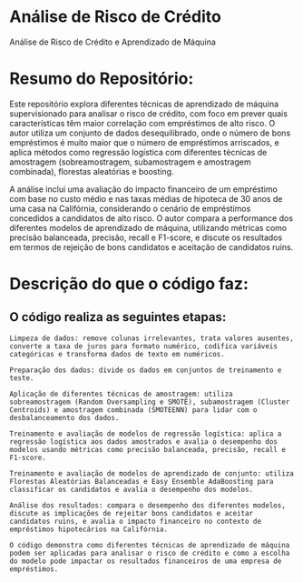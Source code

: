# Análise de Risco de Crédito
Análise de Risco de Crédito e Aprendizado de Máquina 

# Resumo do Repositório:
Este repositório explora diferentes técnicas de aprendizado de máquina supervisionado para analisar o risco de crédito, com foco em prever quais características têm maior correlação com empréstimos de alto risco. O autor utiliza um conjunto de dados desequilibrado, onde o número de bons empréstimos é muito maior que o número de empréstimos arriscados, e aplica métodos como regressão logística com diferentes técnicas de amostragem (sobreamostragem, subamostragem e amostragem combinada), florestas aleatórias e boosting.

A análise inclui uma avaliação do impacto financeiro de um empréstimo com base no custo médio e nas taxas médias de hipoteca de 30 anos de uma casa na Califórnia, considerando o cenário de empréstimos concedidos a candidatos de alto risco. O autor compara a performance dos diferentes modelos de aprendizado de máquina, utilizando métricas como precisão balanceada, precisão, recall e F1-score, e discute os resultados em termos de rejeição de bons candidatos e aceitação de candidatos ruins.

# Descrição do que o código faz:
## O código realiza as seguintes etapas:

    Limpeza de dados: remove colunas irrelevantes, trata valores ausentes, converte a taxa de juros para formato numérico, codifica variáveis categóricas e transforma dados de texto em numéricos.
    
    Preparação dos dados: divide os dados em conjuntos de treinamento e teste.
    
    Aplicação de diferentes técnicas de amostragem: utiliza sobreamostragem (Random Oversampling e SMOTE), subamostragem (Cluster Centroids) e amostragem combinada (SMOTEENN) para lidar com o desbalanceamento dos dados.
    
    Treinamento e avaliação de modelos de regressão logística: aplica a regressão logística aos dados amostrados e avalia o desempenho dos modelos usando métricas como precisão balanceada, precisão, recall e F1-score.
    
    Treinamento e avaliação de modelos de aprendizado de conjunto: utiliza Florestas Aleatórias Balanceadas e Easy Ensemble AdaBoosting para classificar os candidatos e avalia o desempenho dos modelos.

    Análise dos resultados: compara o desempenho dos diferentes modelos, discute as implicações de rejeitar bons candidatos e aceitar candidatos ruins, e avalia o impacto financeiro no contexto de empréstimos hipotecários na Califórnia.

    O código demonstra como diferentes técnicas de aprendizado de máquina podem ser aplicadas para analisar o risco de crédito e como a escolha do modelo pode impactar os resultados financeiros de uma empresa de empréstimos.






